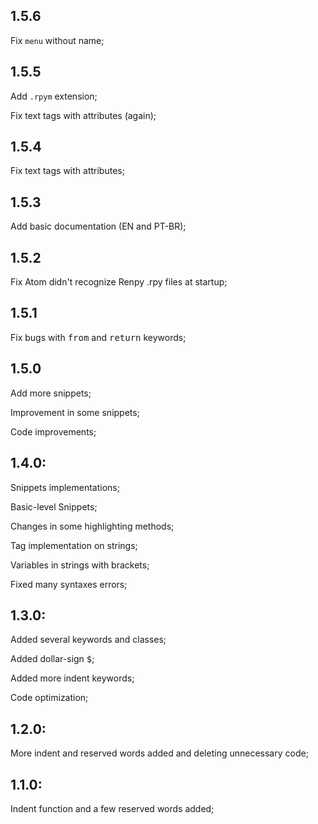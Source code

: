 ## 1.5.6
Fix `menu` without name;

## 1.5.5
Add `.rpym` extension;

Fix text tags with attributes (again);

## 1.5.4
Fix text tags with attributes;

## 1.5.3
Add basic documentation (EN and PT-BR);

## 1.5.2
Fix Atom didn't recognize Renpy .rpy files at startup;

## 1.5.1
Fix bugs with <kbd>from</kbd> and <kbd>return</kbd> keywords;

## 1.5.0
Add more snippets;

Improvement in some snippets;

Code improvements;

## 1.4.0:
Snippets implementations;

Basic-level Snippets;

Changes in some highlighting methods;

Tag implementation on strings;

Variables in strings with brackets;

Fixed many syntaxes errors;

## 1.3.0:
Added several keywords and classes;

Added dollar-sign <kbd>$</kbd>;

Added more indent keywords;

Code optimization;

## 1.2.0:
More indent and reserved words added and deleting unnecessary code;

## 1.1.0:
Indent function and a few reserved words added;
